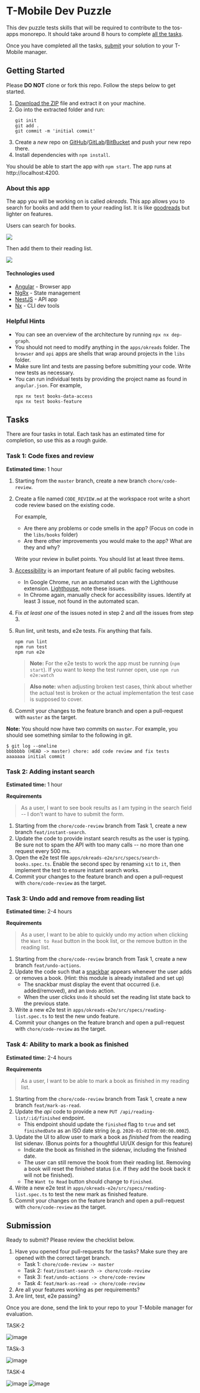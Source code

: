 # T-Mobile Dev Puzzle

This dev puzzle tests skills that will be required to contribute to the tos-apps monorepo. It should take around 8 hours to complete [all the tasks](#tasks).

Once you have completed all the tasks, [submit](#submission) your solution to your T-Mobile manager.

## Getting Started

Please **DO NOT** clone or fork this repo. Follow the steps below to get started.

1. [Download the ZIP](../../archive/master.zip) file and extract it on your machine.
2. Go into the extracted folder and run:
   ```
   git init
   git add .
   git commit -m 'initial commit'
   ```
3. Create a _new_ repo on [GitHub](https://github.com)/[GitLab](https://gitlab.com)/[BitBucket](https://bitbucket.org) and push your new repo there.
4. Install dependencies with `npm install`.

You should be able to start the app with `npm start`. The app runs at http://localhost:4200.

### About this app

The app you will be working on is called _okreads_. This app allows you to search for books and add them to your reading list. It is like [goodreads](https://goodreads.com) but lighter on features.

Users can search for books.

![](./screencapture-1.png)

Then add them to their reading list.

![](./screencapture-2.png)

#### Technologies used

- [Angular](http://angular.io/) - Browser app
- [NgRx](https://ngrx.io/) - State management
- [NestJS](https://docs.nestjs.com/) - API app
- [Nx](https://nx.dev/) - CLI dev tools

### Helpful Hints

- You can see an overview of the architecture by running `npx nx dep-graph`.
- You should not need to modify anything in the `apps/okreads` folder. The `browser` and `api` apps are shells that wrap around projects in the `libs` folder.
- Make sure lint and tests are passing before submitting your code. Write new tests as necessary.
- You can run individual tests by providing the project name as found in `angular.json`. For example,
  ```
  npx nx test books-data-access
  npx nx test books-feature
  ```

## Tasks

There are four tasks in total. Each task has an estimated time for completion, so use this as a rough guide.

### Task 1: Code fixes and review

**Estimated time:** 1 hour

1. Starting from the `master` branch, create a new branch `chore/code-review`.
2. Create a file named `CODE_REVIEW.md` at the workspace root write a short code review based on the existing code.

   For example,

   - Are there any problems or code smells in the app? (Focus on code in the `libs/books` folder)
   - Are there other improvements you would make to the app? What are they and why?

   Write your review in bullet points. You should list at least three items.

3. [Accessibility](https://webaim.org/intro/) is an important feature of all public facing websites.

   - In Google Chrome, run an automated scan with the Lighthouse extension. [Lighthouse](https://chrome.google.com/webstore/detail/lighthouse/blipmdconlkpinefehnmjammfjpmpbjk), note these issues.
   - In Chrome again, manually check for accessibility issues. Identify at least 3 issue, not found in the automated scan.

4. Fix _at least one_ of the issues noted in step 2 and _all_ the issues from step 3.
5. Run lint, unit tests, and e2e tests. Fix anything that fails.

   ```
   npm run lint
   npm run test
   npm run e2e
   ```

   > **Note:** For the e2e tests to work the app must be running (`npm start`).
   > If you want to keep the test runner open, use `npm run e2e:watch`

   > **Also note:** when adjusting broken test cases, think about whether the actual test is broken or the actual implementation the test case is supposed to cover.

6. Commit your changes to the feature branch and open a pull-request with `master` as the target.

**Note:** You should now have two commits on `master`. For example, you should see something similar to the following in git.

```
$ git log --oneline
bbbbbbb (HEAD -> master) chore: add code review and fix tests
aaaaaaa initial commit
```

### Task 2: Adding instant search

**Estimated time:** 1 hour

**Requirements**

> As a user, I want to see book results as I am typing in the search field -- I don't want to have to submit the form.

1. Starting from the `chore/code-review` branch from Task 1, create a new branch `feat/instant-search`.
2. Update the code to provide instant search results as the user is typing. Be sure not to spam the API with too many calls -- no more than one request every 500 ms.
3. Open the e2e test file `apps/okreads-e2e/src/specs/search-books.spec.ts`. Enable the second spec by renaming `xit` to `it`, then implement the test to ensure instant search works.
4. Commit your changes to the feature branch and open a pull-request with `chore/code-review` as the target.

### Task 3: Undo add and remove from reading list

**Estimated time:** 2-4 hours

**Requirements**

> As a user, I want to be able to quickly undo my action when clicking the `Want to Read` button in the book list, or the remove button in the reading list.

1. Starting from the `chore/code-review` branch from Task 1, create a new branch `feat/undo-actions`.
2. Update the code such that a [snackbar](https://material.angular.io/components/snack-bar/overview) appears whenever the user adds or removes a book. (Hint: this module is already installed and set up)
   - The snackbar must display the event that occurred (i.e. added/removed), and an `Undo` action.
   - When the user clicks `Undo` it should set the reading list state back to the previous state.
3. Write a new e2e test in `apps/okreads-e2e/src/specs/reading-list.spec.ts` to test the new undo feature.
4. Commit your changes on the feature branch and open a pull-request with `chore/code-review` as the target.

### Task 4: Ability to mark a book as finished

**Estimated time:** 2-4 hours

**Requirements**

> As a user, I want to be able to mark a book as finished in my reading list.

1. Starting from the `chore/code-review` branch from Task 1, create a new branch `feat/mark-as-read`.
2. Update the _api_ code to provide a new `PUT /api/reading-list/:id/finished` endpoint.
   - This endpoint should update the `finished` flag to `true` and set `finishedDate` as an ISO date string (e.g. `2020-01-01T00:00:00.000Z`).
3. Update the UI to allow user to mark a book as _finished_ from the reading list sidenav. (Bonus points for a thoughtful UI/UX design for this feature)
   - Indicate the book as finished in the sidenav, including the finished date.
   - The user can still remove the book from their reading list. Removing a book will reset the finished status (i.e. if they add the book back it will not be finished).
   - The `Want to Read` button should change to `Finished`.
4. Write a new e2e test in `apps/okreads-e2e/src/specs/reading-list.spec.ts` to test the new mark as finished feature.
5. Commit your changes on the feature branch and open a pull-request with `chore/code-review` as the target.

## Submission

Ready to submit? Please review the checklist below.

1. Have you opened four pull-requests for the tasks? Make sure they are opened with the correct target branch.
   - Task 1: `chore/code-review -> master`
   - Task 2: `feat/instant-search -> chore/code-review`
   - Task 3: `feat/undo-actions -> chore/code-review`
   - Task 4: `feat/mark-as-read -> chore/code-review`
2. Are all your features working as per requirements?
3. Are lint, test, e2e passing?

Once you are done, send the link to your repo to your T-Mobile manager for evaluation.

TASK-2

![image](https://github.com/kumaritripathy/okreads/assets/146412376/bdc5d962-fdd9-44fb-8bae-ba2de7db16eb)

TASk-3

![image](https://github.com/kumaritripathy/okreads/assets/146412376/68876eab-446d-4d06-9972-f384f09def3d)

TASK-4

![image](https://github.com/kumaritripathy/okreads/assets/146412376/77ca4ee1-4443-4f93-a0a9-3c7963d073d4)
![image](https://github.com/kumaritripathy/okreads/assets/146412376/88185bec-6ae2-473e-ba74-d42d3b69a5c5)



